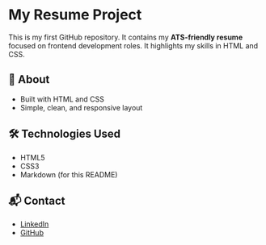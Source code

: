 # My Resume Project

This is my first GitHub repository. It contains my **ATS-friendly resume** focused on frontend development roles. It highlights my skills in HTML and CSS.

## 📄 About

- Built with HTML and CSS
- Simple, clean, and responsive layout

## 🛠 Technologies Used

- HTML5
- CSS3
- Markdown (for this README)

## 📬 Contact

- [LinkedIn](https://www.linkedin.com/in/abhijeetwankhade424/)
- [GitHub](https://github.com/Abhijeet-Wankhade)
